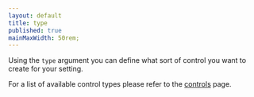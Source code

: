 ```yaml
---
layout: default
title: type
published: true
mainMaxWidth: 50rem;
---
```


Using the `type` argument you can define what sort of control you want to create for your setting.

For a list of available control types please refer to the [controls](../controls) page.
